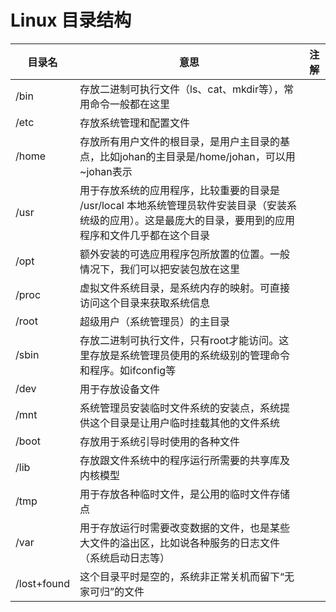 # Linux 目录结构



| 目录名      | 意思                                                         | 注解 |
| ----------- | ------------------------------------------------------------ | ---- |
| /bin        | 存放二进制可执行文件（ls、cat、mkdir等），常用命令一般都在这里 |      |
| /etc        | 存放系统管理和配置文件                                       |      |
| /home       | 存放所有用户文件的根目录，是用户主目录的基点，比如johan的主目录是/home/johan，可以用~johan表示 |      |
| /usr        | 用于存放系统的应用程序，比较重要的目录是 /usr/local 本地系统管理员软件安装目录（安装系统级的应用）。这是最庞大的目录，要用到的应用程序和文件几乎都在这个目录 |      |
| /opt        | 额外安装的可选应用程序包所放置的位置。一般情况下，我们可以把安装包放在这里 |      |
| /proc       | 虚拟文件系统目录，是系统内存的映射。可直接访问这个目录来获取系统信息 |      |
| /root       | 超级用户（系统管理员）的主目录                               |      |
| /sbin       | 存放二进制可执行文件，只有root才能访问。这里存放是系统管理员使用的系统级别的管理命令和程序。如ifconfig等 |      |
| /dev        | 用于存放设备文件                                             |      |
| /mnt        | 系统管理员安装临时文件系统的安装点，系统提供这个目录是让用户临时挂载其他的文件系统 |      |
| /boot       | 存放用于系统引导时使用的各种文件                             |      |
| /lib        | 存放跟文件系统中的程序运行所需要的共享库及内核模型           |      |
| /tmp        | 用于存放各种临时文件，是公用的临时文件存储点                 |      |
| /var        | 用于存放运行时需要改变数据的文件，也是某些大文件的溢出区，比如说各种服务的日志文件（系统启动日志等） |      |
| /lost+found | 这个目录平时是空的，系统非正常关机而留下“无家可归”的文件     |      |



